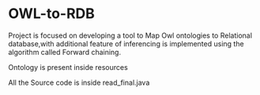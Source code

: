 # OWL-to-RDB
Project is focused on developing a tool to Map Owl ontologies to Relational database,with additional feature of inferencing is implemented using the algorithm called Forward chaining.


Ontology is present inside resources


All the Source code is inside read_final.java
